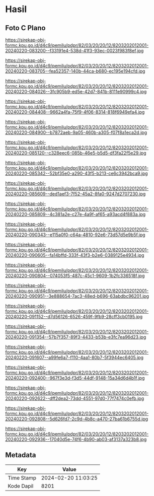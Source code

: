 # Hasil

## Foto C Plano

https://sirekap-obj-formc.kpu.go.id/d4c9/pemilu/pdpr/82/03/20/20/12/8203202012001-20240220-083200--f33191e4-538d-41f3-93ec-0023f983f8ef.jpg

https://sirekap-obj-formc.kpu.go.id/d4c9/pemilu/pdpr/82/03/20/20/12/8203202012001-20240220-083705--fea52357-140b-44ca-b680-ec195e194cfd.jpg

https://sirekap-obj-formc.kpu.go.id/d4c9/pemilu/pdpr/82/03/20/20/12/8203202012001-20240220-084026--3fc905b9-ed5e-42d7-841b-8111e90999c4.jpg

https://sirekap-obj-formc.kpu.go.id/d4c9/pemilu/pdpr/82/03/20/20/12/8203202012001-20240220-084408--9662a4fa-75f9-4f06-8314-818f6949efa4.jpg

https://sirekap-obj-formc.kpu.go.id/d4c9/pemilu/pdpr/82/03/20/20/12/8203202012001-20240220-084900--b7872aeb-9a05-460b-a305-f07f8a1eca2d.jpg

https://sirekap-obj-formc.kpu.go.id/d4c9/pemilu/pdpr/82/03/20/20/12/8203202012001-20240220-085120--c328eec6-085b-46e5-b5d5-df3fa22f5e29.jpg

https://sirekap-obj-formc.kpu.go.id/d4c9/pemilu/pdpr/82/03/20/20/12/8203202012001-20240220-085342--52bf35e0-a290-43f5-b213-ce6c3942bca9.jpg

https://sirekap-obj-formc.kpu.go.id/d4c9/pemilu/pdpr/82/03/20/20/12/8203202012001-20240220-085609--ded1aef3-7f52-45a2-8fa0-9247d2707230.jpg

https://sirekap-obj-formc.kpu.go.id/d4c9/pemilu/pdpr/82/03/20/20/12/8203202012001-20240220-085809--4c381a2e-c27e-4a9f-af65-a93acd4f883a.jpg

https://sirekap-obj-formc.kpu.go.id/d4c9/pemilu/pdpr/82/03/20/20/12/8203202012001-20240220-090343--e115a0f0-c64a-4810-92e6-73d57d5e9b5f.jpg

https://sirekap-obj-formc.kpu.go.id/d4c9/pemilu/pdpr/82/03/20/20/12/8203202012001-20240220-090605--fa14bffd-333f-43f3-b2e6-0389125e4934.jpg

https://sirekap-obj-formc.kpu.go.id/d4c9/pemilu/pdpr/82/03/20/20/12/8203202012001-20240220-090804--074053f5-487c-45c1-9609-1b2fc336518f.jpg

https://sirekap-obj-formc.kpu.go.id/d4c9/pemilu/pdpr/82/03/20/20/12/8203202012001-20240220-090951--3e888654-7ac3-48ed-b696-63abdbc96201.jpg

https://sirekap-obj-formc.kpu.go.id/d4c9/pemilu/pdpr/82/03/20/20/12/8203202012001-20240220-091152--d7d56126-6526-459f-9fb9-28cff3cb0195.jpg

https://sirekap-obj-formc.kpu.go.id/d4c9/pemilu/pdpr/82/03/20/20/12/8203202012001-20240220-091354--57b7f357-89f3-4433-b53b-e3fc7ea96d23.jpg

https://sirekap-obj-formc.kpu.go.id/d4c9/pemilu/pdpr/82/03/20/20/12/8203202012001-20240220-091607--a99fe6a7-f110-4aa1-80b7-5f3944ec6405.jpg

https://sirekap-obj-formc.kpu.go.id/d4c9/pemilu/pdpr/82/03/20/20/12/8203202012001-20240220-092400--967f3e3d-f3d5-44df-9148-15a34d6d4b1f.jpg

https://sirekap-obj-formc.kpu.go.id/d4c9/pemilu/pdpr/82/03/20/20/12/8203202012001-20240220-092622--dff2dea2-73dd-4551-97d0-77f7474c0efb.jpg

https://sirekap-obj-formc.kpu.go.id/d4c9/pemilu/pdpr/82/03/20/20/12/8203202012001-20240220-092808--5d626fd7-2c9d-4b8c-a470-27ba61b6755d.jpg

https://sirekap-obj-formc.kpu.go.id/d4c9/pemilu/pdpr/82/03/20/20/12/8203202012001-20240220-092936--17040d5e-74f6-4b90-ab03-af3137a323b8.jpg


## Metadata

| Key        | Value               |
| ---------- | ------------------- |
| Time Stamp | 2024-02-20 11:03:25 |
| Kode Dapil | 8201                |



